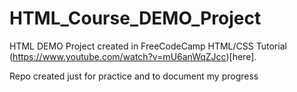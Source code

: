 # HTML_Course_DEMO_Project

HTML DEMO Project created in FreeCodeCamp HTML/CSS Tutorial (https://www.youtube.com/watch?v=mU6anWqZJcc)[here].

Repo created just for practice and to document my progress 
